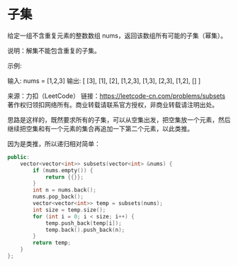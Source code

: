 # 子集

给定一组不含重复元素的整数数组 nums，返回该数组所有可能的子集（幂集）。

说明：解集不能包含重复的子集。

示例:

输入: nums = [1,2,3]
输出:
[
  [3],
  [1],
  [2],
  [1,2,3],
  [1,3],
  [2,3],
  [1,2],
  []
]

来源：力扣（LeetCode）
链接：https://leetcode-cn.com/problems/subsets
著作权归领扣网络所有。商业转载请联系官方授权，非商业转载请注明出处。

思路是这样的，既然要求所有的子集，可以从空集出发，把空集放一个元素，然后继续把空集和有一个元素的集合再追加一下第二个元素，以此类推。

因为是类推，所以递归相对简单：

```c++
public:
    vector<vector<int>> subsets(vector<int> &nums) {
        if (nums.empty()) {
            return {{}};
        }
        int n = nums.back();
        nums.pop_back();
        vector<vector<int>> temp = subsets(nums);
        int size = temp.size();
        for (int i = 0; i < size; i++) {
            temp.push_back(temp[i]);
            temp.back().push_back(n);
        }
        return temp;
    }
};
```

